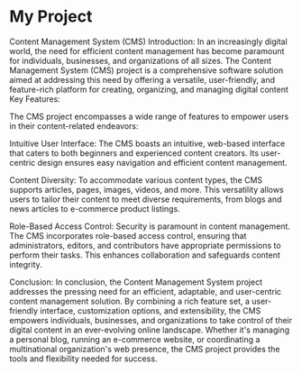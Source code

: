 # My Project
Content Management System (CMS)
Introduction:
In an increasingly digital world, the need for efficient content management has become paramount for individuals, businesses, and organizations of all sizes. The Content Management System (CMS) project is a comprehensive software solution aimed at addressing this need by offering a versatile, user-friendly, and feature-rich platform for creating, organizing, and managing digital content
Key Features:

The CMS project encompasses a wide range of features to empower users in their content-related endeavors:

Intuitive User Interface: The CMS boasts an intuitive, web-based interface that caters to both beginners and experienced content creators. Its user-centric design ensures easy navigation and efficient content management.

Content Diversity: To accommodate various content types, the CMS supports articles, pages, images, videos, and more. This versatility allows users to tailor their content to meet diverse requirements, from blogs and news articles to e-commerce product listings.

Role-Based Access Control: Security is paramount in content management. The CMS incorporates role-based access control, ensuring that administrators, editors, and contributors have appropriate permissions to perform their tasks. This enhances collaboration and safeguards content integrity.

Conclusion:
In conclusion, the Content Management System project addresses the pressing need for an efficient, adaptable, and user-centric content management solution. By combining a rich feature set, a user-friendly interface, customization options, and extensibility, the CMS empowers individuals, businesses, and organizations to take control of their digital content in an ever-evolving online landscape. Whether it's managing a personal blog, running an e-commerce website, or coordinating a multinational organization's web presence, the CMS project provides the tools and flexibility needed for success.
